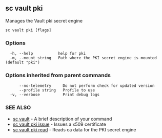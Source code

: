 ## sc vault pki

Manages the Vault pki secret engine

```
sc vault pki [flags]
```

### Options

```
  -h, --help           help for pki
  -m, --mount string   Path where the PKI secret engine is mounted (default "pki")
```

### Options inherited from parent commands

```
      --no-telemetry     Do not perform check for updated version
      --profile string   Profile to use
  -v, --verbose          Print debug logs
```

### SEE ALSO

* [sc vault](sc_vault.md)	 - A brief description of your command
* [sc vault pki issue](sc_vault_pki_issue.md)	 - Issues a x509 certificate
* [sc vault pki read](sc_vault_pki_read.md)	 - Reads ca data for the PKI secret engine


